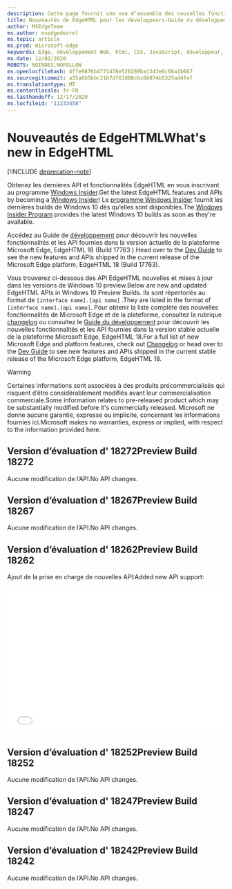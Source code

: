 ```yaml
---
description: Cette page fournit une vue d’ensemble des nouvelles fonctionnalités de EdgeHTML Preview pour les développeurs.
title: Nouveautés de EdgeHTML pour les développeurs-Guide du développement
author: MSEdgeTeam
ms.author: msedgedevrel
ms.topic: article
ms.prod: microsoft-edge
keywords: Edge, développement Web, html, CSS, JavaScript, développeur, nouveautés de Microsoft Edge, nouvelles API dans Microsoft Edge, edgehtml, edgehtml Preview builds
ms.date: 12/02/2020
ROBOTS: NOINDEX,NOFOLLOW
ms.openlocfilehash: 4ffe9876b4771478e520289ba1343e6c66a1b667
ms.sourcegitcommit: a35a6b5bbc21b7df61d08cbc6b074b5325ad4fef
ms.translationtype: MT
ms.contentlocale: fr-FR
ms.lasthandoff: 12/17/2020
ms.locfileid: "11233458"
---
```

# <span data-ttu-id="53f17-104">Nouveautés de EdgeHTML</span><span class="sxs-lookup"><span data-stu-id="53f17-104">What's new in EdgeHTML</span></span>  

[!INCLUDE [deprecation-note](../includes/legacy-edge-note.md)]  

<span data-ttu-id="53f17-105">Obtenez les dernières API et fonctionnalités EdgeHTML en vous inscrivant au programme [Windows Insider](https://insider.windows.com).</span><span class="sxs-lookup"><span data-stu-id="53f17-105">Get the latest EdgeHTML features and APIs by becoming a [Windows Insider](https://insider.windows.com)!</span></span>  <span data-ttu-id="53f17-106">Le [programme Windows Insider](https://insider.windows.com) fournit les dernières builds de Windows 10 dès qu’elles sont disponibles.</span><span class="sxs-lookup"><span data-stu-id="53f17-106">The [Windows Insider Program](https://insider.windows.com) provides the latest Windows 10 builds as soon as they're available.</span></span>  

<span data-ttu-id="53f17-107">Accédez au Guide de [développement](../dev-guide/index.md) pour découvrir les nouvelles fonctionnalités et les API fournies dans la version actuelle de la plateforme Microsoft Edge, EdgeHTML 18 \(Build 17763 \).</span><span class="sxs-lookup"><span data-stu-id="53f17-107">Head over to the [Dev Guide](../dev-guide/index.md) to see the new features and APIs shipped in the current release of the Microsoft Edge platform, EdgeHTML 18 \(Build 17763\).</span></span>  

<span data-ttu-id="53f17-108">Vous trouverez ci-dessous des API EdgeHTML nouvelles et mises à jour dans les versions de Windows 10 preview.</span><span class="sxs-lookup"><span data-stu-id="53f17-108">Below are new and updated EdgeHTML APIs in Windows 10 Preview Builds.</span></span> <span data-ttu-id="53f17-109">Ils sont répertoriés au format de `[interface name].[api name]` .</span><span class="sxs-lookup"><span data-stu-id="53f17-109">They are listed in the format of `[interface name].[api name]`.</span></span>  <span data-ttu-id="53f17-110">Pour obtenir la liste complète des nouvelles fonctionnalités de Microsoft Edge et de la plateforme, consultez la rubrique [changelog](https://developer.microsoft.com/microsoft-edge/platform/changelog) ou consultez le [Guide du développement](../dev-guide/index.md) pour découvrir les nouvelles fonctionnalités et les API fournies dans la version stable actuelle de la plateforme Microsoft Edge, EdgeHTML 18.</span><span class="sxs-lookup"><span data-stu-id="53f17-110">For a full list of new Microsoft Edge and platform features, check out [Changelog](https://developer.microsoft.com/microsoft-edge/platform/changelog) or head over to the [Dev Guide](../dev-guide/index.md) to see new features and APIs shipped in the current stable release of the Microsoft Edge platform, EdgeHTML 18.</span></span>   

> [!WARNING] 
> <span data-ttu-id="53f17-111">Certaines informations sont associées à des produits précommercialisés qui risquent d’être considérablement modifiés avant leur commercialisation commerciale.</span><span class="sxs-lookup"><span data-stu-id="53f17-111">Some information relates to pre-released product which may be substantially modified before it's commercially released.</span></span>  <span data-ttu-id="53f17-112">Microsoft ne donne aucune garantie, expresse ou implicite, concernant les informations fournies ici.</span><span class="sxs-lookup"><span data-stu-id="53f17-112">Microsoft makes no warranties, express or implied, with respect to the information provided here.</span></span>  

## <span data-ttu-id="53f17-113">Version d’évaluation d' 18272</span><span class="sxs-lookup"><span data-stu-id="53f17-113">Preview Build 18272</span></span>  

<span data-ttu-id="53f17-114">Aucune modification de l’API.</span><span class="sxs-lookup"><span data-stu-id="53f17-114">No API changes.</span></span>  

## <span data-ttu-id="53f17-115">Version d’évaluation d' 18267</span><span class="sxs-lookup"><span data-stu-id="53f17-115">Preview Build 18267</span></span>  

<span data-ttu-id="53f17-116">Aucune modification de l’API.</span><span class="sxs-lookup"><span data-stu-id="53f17-116">No API changes.</span></span>  

## <span data-ttu-id="53f17-117">Version d’évaluation d' 18262</span><span class="sxs-lookup"><span data-stu-id="53f17-117">Preview Build 18262</span></span>  

<span data-ttu-id="53f17-118">Ajout de la prise en charge de nouvelles API:</span><span class="sxs-lookup"><span data-stu-id="53f17-118">Added new API support:</span></span>  

<iframe height='341' scrolling='no' title='<span data-ttu-id="53f17-119">Version 17682 de EdgeHTML preview</span><span class="sxs-lookup"><span data-stu-id="53f17-119">EdgeHTML Preview Build 17682</span></span>' src='//codepen.io/MSEdgeDev/embed/5a691c1840690352f409d3788b8167fa/?height=341&theme-id=23761&default-tab=result&embed-version=2' frameborder='no' allowtransparency='true' allowfullscreen='true' style='width: 100%;'><span data-ttu-id="53f17-120">Pour plus d’EdgeHTML, voir la <a href='https://codepen.io/MSEdgeDev/pen/5a691c1840690352f409d3788b8167fa/'> version 17682 de PEN Preview </a> ( <a href='https://codepen.io/MSEdgeDev'> @MSEdgeDev </a> ) sur <a href='https://codepen.io'> CodePen </a> .</span><span class="sxs-lookup"><span data-stu-id="53f17-120">See the Pen <a href='https://codepen.io/MSEdgeDev/pen/5a691c1840690352f409d3788b8167fa/'>EdgeHTML Preview Build 17682</a> by MSEdgeDev (<a href='https://codepen.io/MSEdgeDev'>@MSEdgeDev</a>) on <a href='https://codepen.io'>CodePen</a>.</span></span>  </iframe>  

## <span data-ttu-id="53f17-121">Version d’évaluation d' 18252</span><span class="sxs-lookup"><span data-stu-id="53f17-121">Preview Build 18252</span></span>  

<span data-ttu-id="53f17-122">Aucune modification de l’API.</span><span class="sxs-lookup"><span data-stu-id="53f17-122">No API changes.</span></span>  

## <span data-ttu-id="53f17-123">Version d’évaluation d' 18247</span><span class="sxs-lookup"><span data-stu-id="53f17-123">Preview Build 18247</span></span>  

<span data-ttu-id="53f17-124">Aucune modification de l’API.</span><span class="sxs-lookup"><span data-stu-id="53f17-124">No API changes.</span></span>  

## <span data-ttu-id="53f17-125">Version d’évaluation d' 18242</span><span class="sxs-lookup"><span data-stu-id="53f17-125">Preview Build 18242</span></span>  

<span data-ttu-id="53f17-126">Aucune modification de l’API.</span><span class="sxs-lookup"><span data-stu-id="53f17-126">No API changes.</span></span>  
